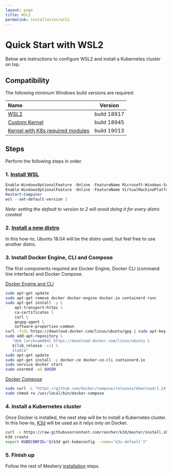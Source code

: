 ```yaml
---
layout: page
title: WSL2
permalink: installation/wsl2
---
```


# Quick Start with WSL2
Below are instructions to configure WSL2 and install a Kubernetes cluster on top.

## Compatibility
The following minimum Windows build versions are required:

| Name   | Version |
|:------ |:-------:|
| [WSL2](https://docs.microsoft.com/en-us/windows/wsl/release-notes#build-18917) | build 18917 |
| [Custom Kernel](https://docs.microsoft.com/en-us/windows/wsl/release-notes#build-18945) | build 18945 |
| [Kernel with K8s required modules](https://docs.microsoft.com/en-us/windows/wsl/release-notes#build-19013) | build 19013 |

## Steps
Perform the following steps in order.
### 1. [Install WSL](https://docs.microsoft.com/en-us/windows/wsl/wsl2-install)
```Powershell
Enable-WindowsOptionalFeature -Online -FeatureName Microsoft-Windows-Subsystem-Linux
Enable-WindowsOptionalFeature -Online -FeatureName VirtualMachinePlatform
Restart-Computer
wsl --set-default-version 2
```

<i>Note: setting the default to version to 2 will avoid doing it for every distro created</i>

### 2. [Install a new distro](https://docs.microsoft.com/en-us/windows/wsl/install-win10#install-your-linux-distribution-of-choice)
In this how-to, Ubuntu 18.04 will be the distro used, but feel free to use another distro.

### 3. Install Docker Engine, CLI and Compose
The first components required are Docker Engine, Docker CLI (command line interface) and Docker Compose.

[Docker Engine and CLI](https://docs.docker.com/install/linux/docker-ce/ubuntu/)
```bash
sudo apt-get update
sudo apt-get remove docker docker-engine docker.io containerd runc
sudo apt-get install -y \
    apt-transport-https \
    ca-certificates \
    curl \
    gnupg-agent \
    software-properties-common
curl -fsSL https://download.docker.com/linux/ubuntu/gpg | sudo apt-key add -
sudo add-apt-repository \
   "deb [arch=amd64] https://download.docker.com/linux/ubuntu \
   $(lsb_release -cs) \
   stable"
sudo apt-get update
sudo apt-get install -y docker-ce docker-ce-cli containerd.io
sudo service docker start
sudo usermod -aG $USER
```

[Docker Compose](https://docs.docker.com/compose/install/)
```bash
sudo curl -L "https://github.com/docker/compose/releases/download/1.24.1/docker-compose-$(uname -s)-$(uname -m)" -o /usr/local/bin/docker-compose
sudo chmod +x /usr/local/bin/docker-compose
```

### 4. Install a Kubernetes cluster
Once Docker is installed, the next step will be to install a Kubernetes cluster.
In this how-to, [K3d](https://github.com/rancher/k3d) will be used as it relys only on Docker.

```bash
curl -s https://raw.githubusercontent.com/rancher/k3d/master/install.sh | bash
k3d create
export KUBECONFIG="$(k3d get-kubeconfig --name='k3s-default')"
```

### 5. Finish up

Follow the rest of Meshery [installation](../installation) steps.
